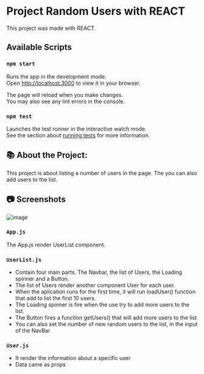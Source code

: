 # Project Random Users with REACT

This project was made with REACT.

## Available Scripts

### `npm start`

Runs the app in the development mode.\
Open [http://localhost:3000](http://localhost:3000) to view it in your browser.

The page will reload when you make changes.\
You may also see any lint errors in the console.

### `npm test`

Launches the test runner in the interactive watch mode.\
See the section about [running tests](https://facebook.github.io/create-react-app/docs/running-tests) for more information.

## 📚 About the Project: 
  This project is about listing a number of users in the page.
  The you can also add users to the list.
  
## 📷 Screenshots
![image](https://user-images.githubusercontent.com/88672593/163672297-a7c39b33-875e-44b6-8212-9af40eab195c.png)


### `App.js`

The App.js render UserList component. 

### `UserList.js`

  - Contain four main parts. The Navbar, the list of Users, the Loading spinner and a Button.
  - The list of Users render another component User for each user.
  - When the aplication runs for the first time, it will run loadUser() function that add to list the first 10 users.
  - The Loading spinner is fire when the use try to add more users to the list.
  - The Button fires a function getUsers() that will add more users to the list
  - You can also set the number of new random users to the list, in the input of the NavBar

### `User.js`
  - It render the information about a specific user
  - Data came as props
